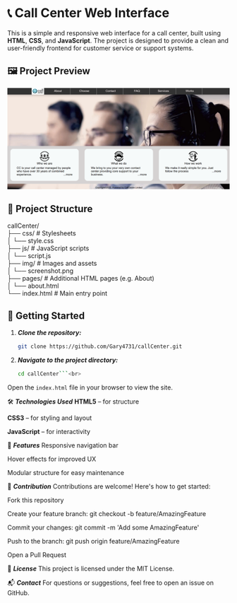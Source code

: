 # 📞 Call Center Web Interface

This is a simple and responsive web interface for a call center, built using **HTML**, **CSS**, and **JavaScript**. The project is designed to provide a clean and user-friendly frontend for customer service or support systems.

## 🖼️ Project Preview

![Call Center Screenshot](img/screenshot.png)

## 📁 Project Structure

callCenter/<br>
├── css/ # Stylesheets<br>
│ └── style.css<br>
├── js/ # JavaScript scripts<br>
│ └── script.js<br>
├── img/ # Images and assets<br>
│ └── screenshot.png<br>
├── pages/ # Additional HTML pages (e.g. About)<br>
│ └── about.html<br>
└── index.html # Main entry point<br>


## 🚀 Getting Started

1. ***Clone the repository:***

   ```bash
   git clone https://github.com/Gary4731/callCenter.git


2. ***Navigate to the project directory:***

   ```bash
   cd callCenter```<br>
Open the ```index.html``` file in your browser to view the site.

🛠️  ***Technologies Used***
**HTML5** – for structure

**CSS3** – for styling and layout

**JavaScript** – for interactivity

🎯 ***Features***
Responsive navigation bar

Hover effects for improved UX

Modular structure for easy maintenance

🤝 ***Contribution***
Contributions are welcome! Here's how to get started:

Fork this repository

Create your feature branch: git checkout -b feature/AmazingFeature

Commit your changes: git commit -m 'Add some AmazingFeature'

Push to the branch: git push origin feature/AmazingFeature

Open a Pull Request

📄 ***License***
This project is licensed under the MIT License.

📬 ***Contact***
For questions or suggestions, feel free to open an issue on GitHub.